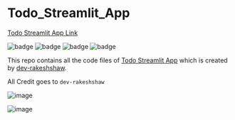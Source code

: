 # Todo_Streamlit_App

[Todo Streamlit App Link](https://dev-rakeshshaw-todo-streamlit-app-app-gezgkn.streamlit.app/)

![badge](https://img.shields.io/badge/Developer-Rakesh%20Shaw-blueviolet)
![badge](https://img.shields.io/badge/Framework-Streamlit-red)
![badge](https://img.shields.io/badge/Database-MongoDB%20Atlas-green)
![badge](https://img.shields.io/badge/Language-Python-brightgreen)

This repo contains all the code files of [Todo Streamlit App](https://dev-rakeshshaw-todo-streamlit-app-app-gezgkn.streamlit.app/) which is created by [dev-rakeshshaw](https://github.com/dev-rakeshshaw/).

All Credit goes to `dev-rakeshshaw`

![image](https://user-images.githubusercontent.com/88075256/213873287-d13a585f-9332-4d1b-8264-8a3da0514dda.png)


![image](https://user-images.githubusercontent.com/88075256/213873107-82a65a90-5736-4c47-aa35-7c9929875ee1.png)

